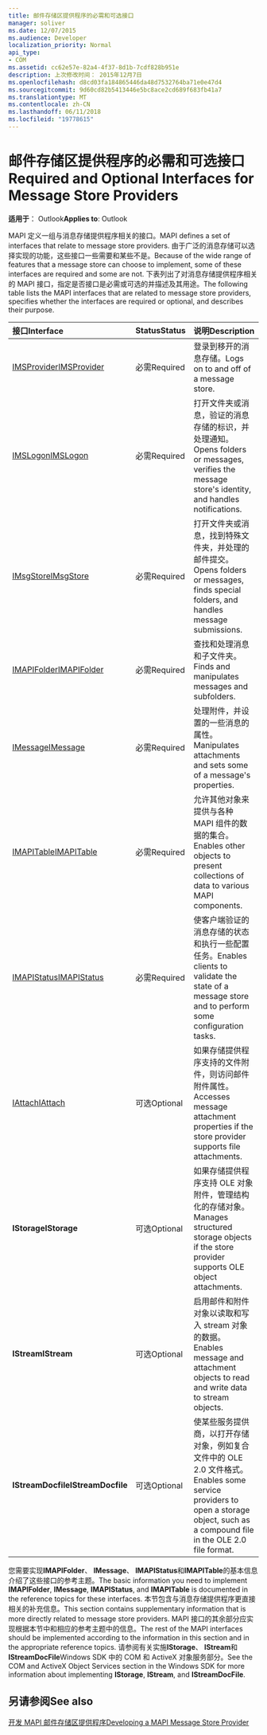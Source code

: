 ```yaml
---
title: 邮件存储区提供程序的必需和可选接口
manager: soliver
ms.date: 12/07/2015
ms.audience: Developer
localization_priority: Normal
api_type:
- COM
ms.assetid: cc62e57e-82a4-4f37-8d1b-7cdf828b951e
description: 上次修改时间： 2015年12月7日
ms.openlocfilehash: d8cd03fa184865446da48d7532764ba71e0e47d4
ms.sourcegitcommit: 9d60cd82b5413446e5bc8ace2cd689f683fb41a7
ms.translationtype: MT
ms.contentlocale: zh-CN
ms.lasthandoff: 06/11/2018
ms.locfileid: "19778615"
---
```

# <a name="required-and-optional-interfaces-for-message-store-providers"></a><span data-ttu-id="29dd1-103">邮件存储区提供程序的必需和可选接口</span><span class="sxs-lookup"><span data-stu-id="29dd1-103">Required and Optional Interfaces for Message Store Providers</span></span>

 
  
<span data-ttu-id="29dd1-104">**适用于**： Outlook</span><span class="sxs-lookup"><span data-stu-id="29dd1-104">**Applies to**: Outlook</span></span> 
  
<span data-ttu-id="29dd1-105">MAPI 定义一组与消息存储提供程序相关的接口。</span><span class="sxs-lookup"><span data-stu-id="29dd1-105">MAPI defines a set of interfaces that relate to message store providers.</span></span> <span data-ttu-id="29dd1-106">由于广泛的消息存储可以选择实现的功能，这些接口一些需要和某些不是。</span><span class="sxs-lookup"><span data-stu-id="29dd1-106">Because of the wide range of features that a message store can choose to implement, some of these interfaces are required and some are not.</span></span> <span data-ttu-id="29dd1-107">下表列出了对消息存储提供程序相关的 MAPI 接口，指定是否接口是必需或可选的并描述及其用途。</span><span class="sxs-lookup"><span data-stu-id="29dd1-107">The following table lists the MAPI interfaces that are related to message store providers, specifies whether the interfaces are required or optional, and describes their purpose.</span></span>
  
|<span data-ttu-id="29dd1-108">**接口**</span><span class="sxs-lookup"><span data-stu-id="29dd1-108">**Interface**</span></span>|<span data-ttu-id="29dd1-109">**Status**</span><span class="sxs-lookup"><span data-stu-id="29dd1-109">**Status**</span></span>|<span data-ttu-id="29dd1-110">**说明**</span><span class="sxs-lookup"><span data-stu-id="29dd1-110">**Description**</span></span>|
|:-----|:-----|:-----|
|[<span data-ttu-id="29dd1-111">IMSProvider</span><span class="sxs-lookup"><span data-stu-id="29dd1-111">IMSProvider</span></span>](imsprovideriunknown.md) <br/> |<span data-ttu-id="29dd1-112">必需</span><span class="sxs-lookup"><span data-stu-id="29dd1-112">Required</span></span>  <br/> |<span data-ttu-id="29dd1-113">登录到移开的消息存储。</span><span class="sxs-lookup"><span data-stu-id="29dd1-113">Logs on to and off of a message store.</span></span>  <br/> |
|[<span data-ttu-id="29dd1-114">IMSLogon</span><span class="sxs-lookup"><span data-stu-id="29dd1-114">IMSLogon</span></span>](imslogoniunknown.md) <br/> |<span data-ttu-id="29dd1-115">必需</span><span class="sxs-lookup"><span data-stu-id="29dd1-115">Required</span></span>  <br/> |<span data-ttu-id="29dd1-116">打开文件夹或消息，验证的消息存储的标识，并处理通知。</span><span class="sxs-lookup"><span data-stu-id="29dd1-116">Opens folders or messages, verifies the message store's identity, and handles notifications.</span></span>  <br/> |
|[<span data-ttu-id="29dd1-117">IMsgStore</span><span class="sxs-lookup"><span data-stu-id="29dd1-117">IMsgStore</span></span>](imsgstoreimapiprop.md) <br/> |<span data-ttu-id="29dd1-118">必需</span><span class="sxs-lookup"><span data-stu-id="29dd1-118">Required</span></span>  <br/> |<span data-ttu-id="29dd1-119">打开文件夹或消息，找到特殊文件夹，并处理的邮件提交。</span><span class="sxs-lookup"><span data-stu-id="29dd1-119">Opens folders or messages, finds special folders, and handles message submissions.</span></span>  <br/> |
|[<span data-ttu-id="29dd1-120">IMAPIFolder</span><span class="sxs-lookup"><span data-stu-id="29dd1-120">IMAPIFolder</span></span>](imapifolderimapicontainer.md) <br/> |<span data-ttu-id="29dd1-121">必需</span><span class="sxs-lookup"><span data-stu-id="29dd1-121">Required</span></span>  <br/> |<span data-ttu-id="29dd1-122">查找和处理消息和子文件夹。</span><span class="sxs-lookup"><span data-stu-id="29dd1-122">Finds and manipulates messages and subfolders.</span></span>  <br/> |
|[<span data-ttu-id="29dd1-123">IMessage</span><span class="sxs-lookup"><span data-stu-id="29dd1-123">IMessage</span></span>](imessageimapiprop.md) <br/> |<span data-ttu-id="29dd1-124">必需</span><span class="sxs-lookup"><span data-stu-id="29dd1-124">Required</span></span>  <br/> |<span data-ttu-id="29dd1-125">处理附件，并设置的一些消息的属性。</span><span class="sxs-lookup"><span data-stu-id="29dd1-125">Manipulates attachments and sets some of a message's properties.</span></span>  <br/> |
|[<span data-ttu-id="29dd1-126">IMAPITable</span><span class="sxs-lookup"><span data-stu-id="29dd1-126">IMAPITable</span></span>](imapitableiunknown.md) <br/> |<span data-ttu-id="29dd1-127">必需</span><span class="sxs-lookup"><span data-stu-id="29dd1-127">Required</span></span>  <br/> |<span data-ttu-id="29dd1-128">允许其他对象来提供与各种 MAPI 组件的数据的集合。</span><span class="sxs-lookup"><span data-stu-id="29dd1-128">Enables other objects to present collections of data to various MAPI components.</span></span>  <br/> |
|[<span data-ttu-id="29dd1-129">IMAPIStatus</span><span class="sxs-lookup"><span data-stu-id="29dd1-129">IMAPIStatus</span></span>](imapistatusimapiprop.md) <br/> |<span data-ttu-id="29dd1-130">必需</span><span class="sxs-lookup"><span data-stu-id="29dd1-130">Required</span></span>  <br/> |<span data-ttu-id="29dd1-131">使客户端验证的消息存储的状态和执行一些配置任务。</span><span class="sxs-lookup"><span data-stu-id="29dd1-131">Enables clients to validate the state of a message store and to perform some configuration tasks.</span></span>  <br/> |
|[<span data-ttu-id="29dd1-132">IAttach</span><span class="sxs-lookup"><span data-stu-id="29dd1-132">IAttach</span></span>](iattachimapiprop.md) <br/> |<span data-ttu-id="29dd1-133">可选</span><span class="sxs-lookup"><span data-stu-id="29dd1-133">Optional</span></span>  <br/> |<span data-ttu-id="29dd1-134">如果存储提供程序支持的文件附件，则访问邮件附件属性。</span><span class="sxs-lookup"><span data-stu-id="29dd1-134">Accesses message attachment properties if the store provider supports file attachments.</span></span>  <br/> |
|<span data-ttu-id="29dd1-135">**IStorage**</span><span class="sxs-lookup"><span data-stu-id="29dd1-135">**IStorage**</span></span> <br/> |<span data-ttu-id="29dd1-136">可选</span><span class="sxs-lookup"><span data-stu-id="29dd1-136">Optional</span></span>  <br/> |<span data-ttu-id="29dd1-137">如果存储提供程序支持 OLE 对象附件，管理结构化的存储对象。</span><span class="sxs-lookup"><span data-stu-id="29dd1-137">Manages structured storage objects if the store provider supports OLE object attachments.</span></span>  <br/> |
|<span data-ttu-id="29dd1-138">**IStream**</span><span class="sxs-lookup"><span data-stu-id="29dd1-138">**IStream**</span></span> <br/> |<span data-ttu-id="29dd1-139">可选</span><span class="sxs-lookup"><span data-stu-id="29dd1-139">Optional</span></span>  <br/> |<span data-ttu-id="29dd1-140">启用邮件和附件对象以读取和写入 stream 对象的数据。</span><span class="sxs-lookup"><span data-stu-id="29dd1-140">Enables message and attachment objects to read and write data to stream objects.</span></span>  <br/> |
|<span data-ttu-id="29dd1-141">**IStreamDocfile**</span><span class="sxs-lookup"><span data-stu-id="29dd1-141">**IStreamDocfile**</span></span> <br/> |<span data-ttu-id="29dd1-142">可选</span><span class="sxs-lookup"><span data-stu-id="29dd1-142">Optional</span></span>  <br/> |<span data-ttu-id="29dd1-143">使某些服务提供商，以打开存储对象，例如复合文件中的 OLE 2.0 文件格式。</span><span class="sxs-lookup"><span data-stu-id="29dd1-143">Enables some service providers to open a storage object, such as a compound file in the OLE 2.0 file format.</span></span>  <br/> |
   
<span data-ttu-id="29dd1-144">您需要实现**IMAPIFolder**、 **IMessage**、 **IMAPIStatus**和**IMAPITable**的基本信息介绍了这些接口的参考主题。</span><span class="sxs-lookup"><span data-stu-id="29dd1-144">The basic information you need to implement **IMAPIFolder**, **IMessage**, **IMAPIStatus**, and **IMAPITable** is documented in the reference topics for these interfaces.</span></span> <span data-ttu-id="29dd1-145">本节包含与消息存储提供程序更直接相关的补充信息。</span><span class="sxs-lookup"><span data-stu-id="29dd1-145">This section contains supplementary information that is more directly related to message store providers.</span></span> <span data-ttu-id="29dd1-146">MAPI 接口的其余部分应实现根据本节中和相应的参考主题中的信息。</span><span class="sxs-lookup"><span data-stu-id="29dd1-146">The rest of the MAPI interfaces should be implemented according to the information in this section and in the appropriate reference topics.</span></span> <span data-ttu-id="29dd1-147">请参阅有关实施**IStorage**、 **IStream**和**IStreamDocFile**Windows SDK 中的 COM 和 ActiveX 对象服务部分。</span><span class="sxs-lookup"><span data-stu-id="29dd1-147">See the COM and ActiveX Object Services section in the Windows SDK for more information about implementing **IStorage**, **IStream**, and **IStreamDocFile**.</span></span>
  
## <a name="see-also"></a><span data-ttu-id="29dd1-148">另请参阅</span><span class="sxs-lookup"><span data-stu-id="29dd1-148">See also</span></span>



[<span data-ttu-id="29dd1-149">开发 MAPI 邮件存储区提供程序</span><span class="sxs-lookup"><span data-stu-id="29dd1-149">Developing a MAPI Message Store Provider</span></span>](developing-a-mapi-message-store-provider.md)

